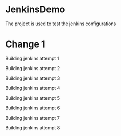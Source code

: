 # JenkinsDemo

The project is used to test the jenkins configurations

# Change 1

Building jenkins attempt 1

Building jenkins attempt 2

Building jenkins attempt 3

Building jenkins attempt 4

Building jenkins attempt 5

Building jenkins attempt 6

Building jenkins attempt 7

Building jenkins attempt 8
